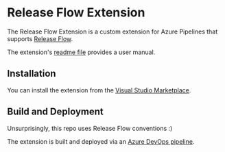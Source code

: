 # Release Flow Extension

The Release Flow Extension is a custom extension for Azure Pipelines that supports [Release
Flow](https://github.com/release-flow/release-flow).

The extension's [readme file](./extension/README.md) provides a user manual.

## Installation

You can install the extension from the [Visual Studio Marketplace](https://marketplace.visualstudio.com/items?itemName=release-flow-dev.release-flow-tools).

## Build and Deployment

Unsurprisingly, this repo uses Release Flow conventions :)

The extension is built and deployed via an [Azure DevOps
pipeline](https://dev.azure.com/richtebb/release-flow/_build?definitionId=7).
